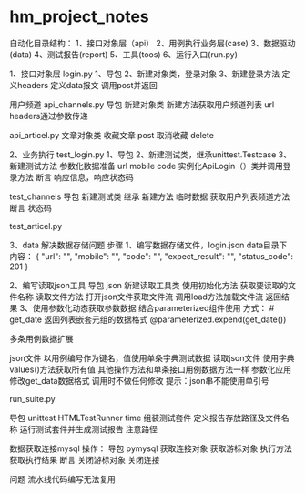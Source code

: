 # hm_project_notes


自动化目录结构：
1、接口对象层（api）
2、用例执行业务层(case)
3、数据驱动(data)
4、测试报告(report)
5、工具(toos)
6、运行入口(run.py)

1、接口对象层
login.py
    1、导包
    2、新建对象类，登录对象
    3、新建登录方法
        定义headers
        定义data报文
        调用post并返回

用户频道
api_channels.py
导包
新建对象类
新建方法获取用户频道列表
    url headers通过参数传递

api_articel.py
    文章对象类
        收藏文章 post
        取消收藏 delete


2、业务执行
test_login.py
    1、导包
    2、新建测试类，继承unittest.Testcase
    3、新建测试方法
        参数化数据准备
            url mobile code
        实例化ApiLogin（）类并调用登录方法
        断言 响应信息，响应状态码

test_channels
导包
新建测试类 继承
    新建方法
        临时数据
        获取用户列表频道方法
        断言 状态码

test_articel.py



3、data
解决数据存储问题
步骤
1、编写数据存储文件，login.json
    data目录下
    内容：
    {
  "url": "",
  "mobile": "",
  "code": "",
  "expect_result": "",
  "status_code": 201
}

2、编写读取json工具
    导包 json
    新建读取工具类
        使用初始化方法 获取要读取的文件名称
        读取文件方法
            打开json文件获取文件流
            调用load方法加载文件流
            返回结果
3、使用参数化动态获取参数数据
    结合parameterized组件使用
    方式：
        # get_date  返回列表嵌套元组的数据格式
        @parameterized.expend(get_date())

多条用例数据扩展

json文件
    以用例编号作为键名，值使用单条字典测试数据
读取json文件
    使用字典values()方法获取所有值
    其他操作方法和单条接口用例数据方法一样
参数化应用
    修改get_data数据格式
    调用时不做任何修改
提示：json串不能使用单引号


run_suite.py

导包  unittest  HTMLTestRunner  time
组装测试套件
定义报告存放路径及文件名称
运行测试套件并生成测试报告
注意路径

数据获取连接mysql
操作：
    导包 pymysql
    获取连接对象
    获取游标对象
    执行方法
    获取执行结果
    断言
    关闭游标对象
    关闭连接

问题
    流水线代码编写无法复用

